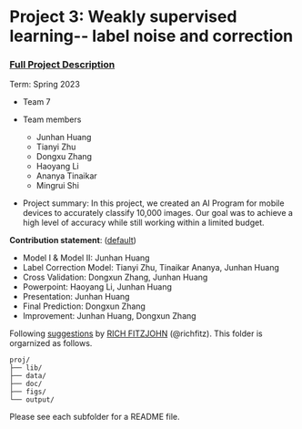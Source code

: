 # Project 3: Weakly supervised learning-- label noise and correction


### [Full Project Description](doc/project3_desc.md)

Term: Spring 2023

+ Team 7
+ Team members
	+ Junhan Huang
	+ Tianyi Zhu
	+ Dongxu Zhang
	+ Haoyang Li
	+ Ananya Tinaikar
	+ Mingrui Shi

+ Project summary: In this project, we created an AI Program for mobile devices to accurately classify 10,000 images. Our goal was to achieve a high level of accuracy while still working within a limited budget. 
	

**Contribution statement**: ([default](doc/a_note_on_contributions.md)) 
+ Model I & Model II: Junhan Huang
+ Label Correction Model: Tianyi Zhu, Tinaikar Ananya, Junhan Huang
+ Cross Validation: Dongxun Zhang, Junhan Huang
+ Powerpoint: Haoyang Li, Junhan Huang
+ Presentation: Junhan Huang
+ Final Prediction: Dongxun Zhang
+ Improvement: Junhan Huang, Dongxun Zhang


Following [suggestions](http://nicercode.github.io/blog/2013-04-05-projects/) by [RICH FITZJOHN](http://nicercode.github.io/about/#Team) (@richfitz). This folder is orgarnized as follows.

```
proj/
├── lib/
├── data/
├── doc/
├── figs/
└── output/
```

Please see each subfolder for a README file.
